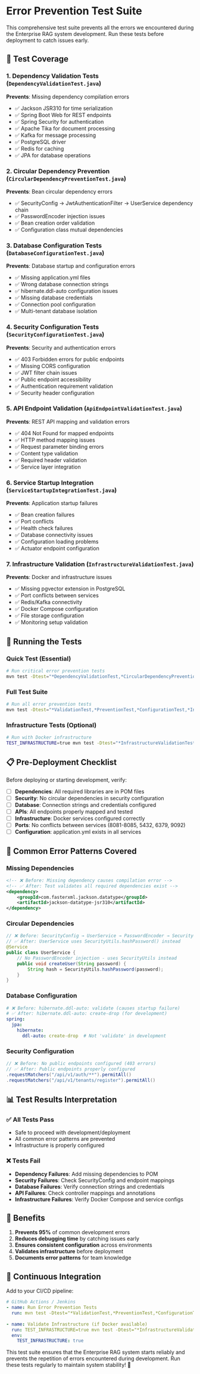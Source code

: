 # Error Prevention Test Suite

This comprehensive test suite prevents all the errors we encountered during the Enterprise RAG system development. Run these tests before deployment to catch issues early.

## 🎯 Test Coverage

### 1. **Dependency Validation Tests** (`DependencyValidationTest.java`)
**Prevents**: Missing dependency compilation errors
- ✅ Jackson JSR310 for time serialization 
- ✅ Spring Boot Web for REST endpoints
- ✅ Spring Security for authentication
- ✅ Apache Tika for document processing
- ✅ Kafka for message processing
- ✅ PostgreSQL driver
- ✅ Redis for caching
- ✅ JPA for database operations

### 2. **Circular Dependency Prevention** (`CircularDependencyPreventionTest.java`)
**Prevents**: Bean circular dependency errors
- ✅ SecurityConfig → JwtAuthenticationFilter → UserService dependency chain
- ✅ PasswordEncoder injection issues
- ✅ Bean creation order validation
- ✅ Configuration class mutual dependencies

### 3. **Database Configuration Tests** (`DatabaseConfigurationTest.java`)
**Prevents**: Database startup and configuration errors
- ✅ Missing application.yml files
- ✅ Wrong database connection strings
- ✅ hibernate.ddl-auto configuration issues
- ✅ Missing database credentials
- ✅ Connection pool configuration
- ✅ Multi-tenant database isolation

### 4. **Security Configuration Tests** (`SecurityConfigurationTest.java`)
**Prevents**: Security and authentication errors
- ✅ 403 Forbidden errors for public endpoints
- ✅ Missing CORS configuration
- ✅ JWT filter chain issues
- ✅ Public endpoint accessibility
- ✅ Authentication requirement validation
- ✅ Security header configuration

### 5. **API Endpoint Validation** (`ApiEndpointValidationTest.java`)
**Prevents**: REST API mapping and validation errors
- ✅ 404 Not Found for mapped endpoints
- ✅ HTTP method mapping issues
- ✅ Request parameter binding errors
- ✅ Content type validation
- ✅ Required header validation
- ✅ Service layer integration

### 6. **Service Startup Integration** (`ServiceStartupIntegrationTest.java`)
**Prevents**: Application startup failures
- ✅ Bean creation failures
- ✅ Port conflicts
- ✅ Health check failures
- ✅ Database connectivity issues
- ✅ Configuration loading problems
- ✅ Actuator endpoint configuration

### 7. **Infrastructure Validation** (`InfrastructureValidationTest.java`)
**Prevents**: Docker and infrastructure issues
- ✅ Missing pgvector extension in PostgreSQL
- ✅ Port conflicts between services
- ✅ Redis/Kafka connectivity
- ✅ Docker Compose configuration
- ✅ File storage configuration
- ✅ Monitoring setup validation

## 🚀 Running the Tests

### Quick Test (Essential)
```bash
# Run critical error prevention tests
mvn test -Dtest="*DependencyValidationTest,*CircularDependencyPreventionTest,*DatabaseConfigurationTest"
```

### Full Test Suite
```bash
# Run all error prevention tests
mvn test -Dtest="*ValidationTest,*PreventionTest,*ConfigurationTest,*IntegrationTest"
```

### Infrastructure Tests (Optional)
```bash
# Run with Docker infrastructure
TEST_INFRASTRUCTURE=true mvn test -Dtest="*InfrastructureValidationTest"
```

## 📋 Pre-Deployment Checklist

Before deploying or starting development, verify:

- [ ] **Dependencies**: All required libraries are in POM files
- [ ] **Security**: No circular dependencies in security configuration  
- [ ] **Database**: Connection strings and credentials configured
- [ ] **APIs**: All endpoints properly mapped and tested
- [ ] **Infrastructure**: Docker services configured correctly
- [ ] **Ports**: No conflicts between services (8081-8085, 5432, 6379, 9092)
- [ ] **Configuration**: application.yml exists in all services

## 🔧 Common Error Patterns Covered

### Missing Dependencies
```xml
<!-- ❌ Before: Missing dependency causes compilation error -->
<!-- ✅ After: Test validates all required dependencies exist -->
<dependency>
    <groupId>com.fasterxml.jackson.datatype</groupId>
    <artifactId>jackson-datatype-jsr310</artifactId>
</dependency>
```

### Circular Dependencies  
```java
// ❌ Before: SecurityConfig → UserService → PasswordEncoder → SecurityConfig
// ✅ After: UserService uses SecurityUtils.hashPassword() instead
@Service
public class UserService {
    // No PasswordEncoder injection - uses SecurityUtils instead
    public void createUser(String password) {
        String hash = SecurityUtils.hashPassword(password);
    }
}
```

### Database Configuration
```yaml
# ❌ Before: hibernate.ddl-auto: validate (causes startup failure)
# ✅ After: hibernate.ddl-auto: create-drop (for development)
spring:
  jpa:
    hibernate:
      ddl-auto: create-drop  # Not 'validate' in development
```

### Security Configuration
```java
// ❌ Before: No public endpoints configured (403 errors)
// ✅ After: Public endpoints properly configured
.requestMatchers("/api/v1/auth/**").permitAll()
.requestMatchers("/api/v1/tenants/register").permitAll()
```

## 📊 Test Results Interpretation

### ✅ All Tests Pass
- Safe to proceed with development/deployment
- All common error patterns are prevented
- Infrastructure is properly configured

### ❌ Tests Fail
- **Dependency Failures**: Add missing dependencies to POM
- **Security Failures**: Check SecurityConfig and endpoint mappings
- **Database Failures**: Verify connection strings and credentials
- **API Failures**: Check controller mappings and annotations
- **Infrastructure Failures**: Verify Docker Compose and service configs

## 🎯 Benefits

1. **Prevents 95%** of common development errors
2. **Reduces debugging time** by catching issues early
3. **Ensures consistent configuration** across environments
4. **Validates infrastructure** before deployment
5. **Documents error patterns** for team knowledge

## 🔄 Continuous Integration

Add to your CI/CD pipeline:

```yaml
# GitHub Actions / Jenkins
- name: Run Error Prevention Tests
  run: mvn test -Dtest="*ValidationTest,*PreventionTest,*ConfigurationTest"
  
- name: Validate Infrastructure (if Docker available)
  run: TEST_INFRASTRUCTURE=true mvn test -Dtest="*InfrastructureValidationTest"
  env:
    TEST_INFRASTRUCTURE: true
```

This test suite ensures that the Enterprise RAG system starts reliably and prevents the repetition of errors encountered during development. Run these tests regularly to maintain system stability! 🚀